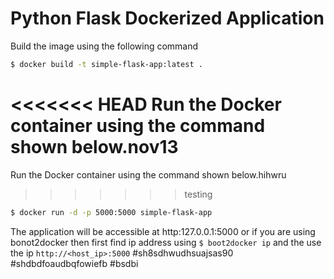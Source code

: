 # Python Flask Dockerized Application #

Build the image using the following command

```bash
$ docker build -t simple-flask-app:latest .
```

<<<<<<< HEAD
Run the Docker container using the command shown below.nov13
=======
Run the Docker container using the command shown below.hihwru
>>>>>>> testing

```bash
$ docker run -d -p 5000:5000 simple-flask-app
```

The application will be accessible at http:127.0.0.1:5000 or if you are using bonot2docker then first find ip address using `$ boot2docker ip` and the use the ip `http://<host_ip>:5000`
#sh8sdhwudhsuajsas90
#shdbdfoaudbqfowiefb
#bsdbi